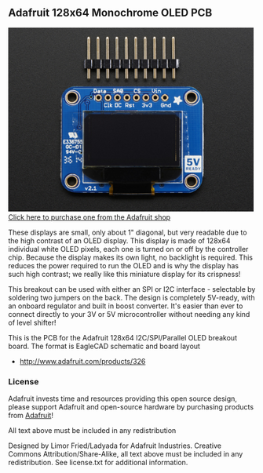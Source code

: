 ## Adafruit 128x64 Monochrome OLED PCB
<a href="http://www.adafruit.com/products/326"><img src="assets/image.jpg?raw=true" width="500px"><br/>
Click here to purchase one from the Adafruit shop</a>

These displays are small, only about 1" diagonal, but very readable due to the high contrast of an OLED display. This display is made of 128x64 individual white OLED pixels, each one is turned on or off by the controller chip. Because the display makes its own light, no backlight is required. This reduces the power required to run the OLED and is why the display has such high contrast; we really like this miniature display for its crispness!

This breakout can be used with either an SPI or I2C interface - selectable by soldering two jumpers on the back. The design is completely 5V-ready, with an onboard regulator and built in boost converter. It's easier than ever to connect directly to your 3V or 5V microcontroller without needing any kind of level shifter!

This is the PCB for the Adafruit 128x64 I2C/SPI/Parallel OLED breakout board. The format is EagleCAD schematic and board layout
- http://www.adafruit.com/products/326

### License

Adafruit invests time and resources providing this open source design, please support Adafruit and open-source hardware by purchasing products from [Adafruit](https://www.adafruit.com)!

All text above must be included in any redistribution

Designed by Limor Fried/Ladyada for Adafruit Industries.
Creative Commons Attribution/Share-Alike, all text above must be included in any redistribution. 
See license.txt for additional information.
